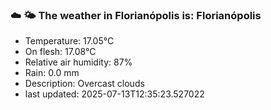 ### ☁️ 🌤️  The weather in Florianópolis is: Florianópolis

- Temperature: 17.05°C
- On flesh: 17.08°C
- Relative air humidity: 87%
- Rain: 0.0 mm
- Description: Overcast clouds
- last updated: 2025-07-13T12:35:23.527022

